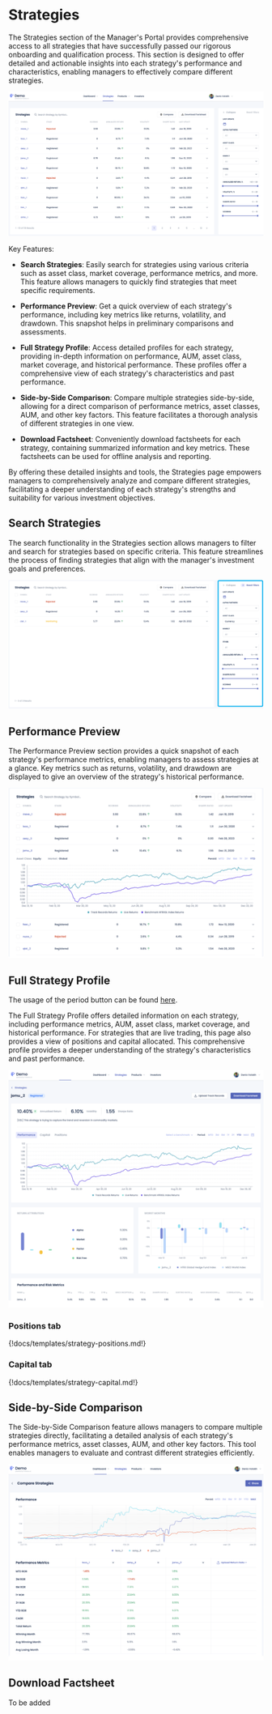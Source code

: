 # Strategies

The Strategies section of the Manager's Portal provides comprehensive access to all strategies that have successfully passed our rigorous onboarding and qualification process. This section is designed to offer detailed and actionable insights into each strategy's performance and characteristics, enabling managers to effectively compare different strategies.

![Strategies](../images/managers-strategies.png)

Key Features:

- **Search Strategies**: Easily search for strategies using various criteria such as asset class, market coverage, performance metrics, and more. This feature allows managers to quickly find strategies that meet specific requirements.

- **Performance Preview**: Get a quick overview of each strategy's performance, including key metrics like returns, volatility, and drawdown. This snapshot helps in preliminary comparisons and assessments.

- **Full Strategy Profile**: Access detailed profiles for each strategy, providing in-depth information on performance, AUM, asset class, market coverage, and historical performance. These profiles offer a comprehensive view of each strategy's characteristics and past performance.

- **Side-by-Side Comparison**: Compare multiple strategies side-by-side, allowing for a direct comparison of performance metrics, asset classes, AUM, and other key factors. This feature facilitates a thorough analysis of different strategies in one view.

- **Download Factsheet**: Conveniently download factsheets for each strategy, containing summarized information and key metrics. These factsheets can be used for offline analysis and reporting.

By offering these detailed insights and tools, the Strategies page empowers managers to comprehensively analyze and compare different strategies, facilitating a deeper understanding of each strategy's strengths and suitability for various investment objectives.

## Search Strategies

The search functionality in the Strategies section allows managers to filter and search for strategies based on specific criteria. This feature streamlines the process of finding strategies that align with the manager's investment goals and preferences.

![Search Strategies](../images/managers-strategies-search-filters.png)

## Performance Preview

The Performance Preview section provides a quick snapshot of each strategy's performance metrics, enabling managers to assess strategies at a glance. Key metrics such as returns, volatility, and drawdown are displayed to give an overview of the strategy's historical performance.

![Performance Preview](../images/managers-strategies-performance-preview.png)

## Full Strategy Profile

The usage of the period button can be found [here](../miscellaneous/common-widgets.md#period-picker).

The Full Strategy Profile offers detailed information on each strategy, including performance metrics, AUM, asset class, market coverage, and historical performance. For strategies that are live trading, this page also provides a view of positions and capital allocated. This comprehensive profile provides a deeper understanding of the strategy's characteristics and past performance.

![Full Strategy Profile](../images/managers-strategies-full-profile.png)

### Positions tab

{!docs/templates/strategy-positions.md!}

### Capital tab

{!docs/templates/strategy-capital.md!}

## Side-by-Side Comparison

The Side-by-Side Comparison feature allows managers to compare multiple strategies directly, facilitating a detailed analysis of each strategy's performance metrics, asset classes, AUM, and other key factors. This tool enables managers to evaluate and contrast different strategies efficiently.

![Side-by-Side Comparison](../images/managers-strategies-compare.png)

## Download Factsheet

To be added

